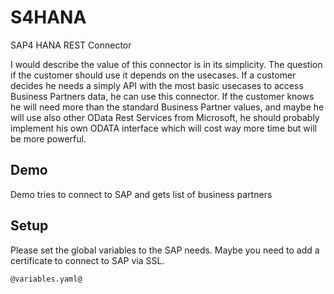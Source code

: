 # S4HANA

SAP4 HANA REST Connector

I would describe the value of this connector is in its simplicity. The question if the customer should use it depends on the usecases. If a customer decides he needs a simply API with the most basic usecases to access Business Partners data, he can use this connector. 
If the customer knows he will need more than the standard Business Partner values, and maybe he will use also other OData Rest Services from Microsoft, he should probably implement his own ODATA interface which will cost way more time but will be more powerful.

## Demo

Demo tries to connect to SAP and gets list of business partners

## Setup

Please set the global variables to the SAP needs. Maybe you need to add a certificate to connect to SAP via SSL.

```
@variables.yaml@
```

